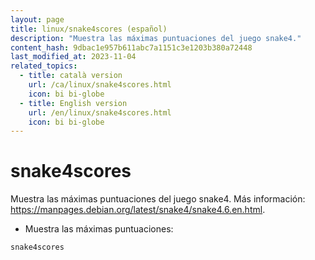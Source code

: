 ```yaml
---
layout: page
title: linux/snake4scores (español)
description: "Muestra las máximas puntuaciones del juego snake4."
content_hash: 9dbac1e957b611abc7a1151c3e1203b380a72448
last_modified_at: 2023-11-04
related_topics:
  - title: català version
    url: /ca/linux/snake4scores.html
    icon: bi bi-globe
  - title: English version
    url: /en/linux/snake4scores.html
    icon: bi bi-globe
---
```

# snake4scores

Muestra las máximas puntuaciones del juego snake4.
Más información: <https://manpages.debian.org/latest/snake4/snake4.6.en.html>.

- Muestra las máximas puntuaciones:

`snake4scores`
